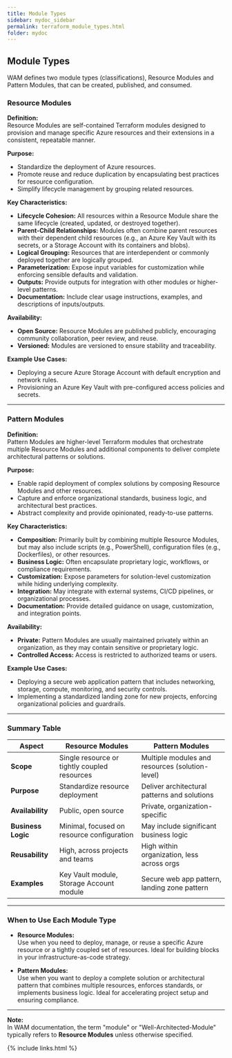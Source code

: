 ```yaml
---
title: Module Types
sidebar: mydoc_sidebar
permalink: terraform_module_types.html
folder: mydoc
---
```


## Module Types
WAM defines two module types (classifications), Resource Modules and Pattern Modules, that can be created, published, and consumed.

### Resource Modules

**Definition:**  
Resource Modules are self-contained Terraform modules designed to provision and manage specific Azure resources and their extensions in a consistent, repeatable manner.

**Purpose:**  
- Standardize the deployment of Azure resources.
- Promote reuse and reduce duplication by encapsulating best practices for resource configuration.
- Simplify lifecycle management by grouping related resources.

**Key Characteristics:**  
- **Lifecycle Cohesion:** All resources within a Resource Module share the same lifecycle (created, updated, or destroyed together).
- **Parent-Child Relationships:** Modules often combine parent resources with their dependent child resources (e.g., an Azure Key Vault with its secrets, or a Storage Account with its containers and blobs).
- **Logical Grouping:** Resources that are interdependent or commonly deployed together are logically grouped.
- **Parameterization:** Expose input variables for customization while enforcing sensible defaults and validation.
- **Outputs:** Provide outputs for integration with other modules or higher-level patterns.
- **Documentation:** Include clear usage instructions, examples, and descriptions of inputs/outputs.

**Availability:**  
- **Open Source:** Resource Modules are published publicly, encouraging community collaboration, peer review, and reuse.
- **Versioned:** Modules are versioned to ensure stability and traceability.

**Example Use Cases:**  
- Deploying a secure Azure Storage Account with default encryption and network rules.
- Provisioning an Azure Key Vault with pre-configured access policies and secrets.

---

### Pattern Modules

**Definition:**  
Pattern Modules are higher-level Terraform modules that orchestrate multiple Resource Modules and additional components to deliver complete architectural patterns or solutions.

**Purpose:**  
- Enable rapid deployment of complex solutions by composing Resource Modules and other resources.
- Capture and enforce organizational standards, business logic, and architectural best practices.
- Abstract complexity and provide opinionated, ready-to-use patterns.

**Key Characteristics:**  
- **Composition:** Primarily built by combining multiple Resource Modules, but may also include scripts (e.g., PowerShell), configuration files (e.g., Dockerfiles), or other resources.
- **Business Logic:** Often encapsulate proprietary logic, workflows, or compliance requirements.
- **Customization:** Expose parameters for solution-level customization while hiding underlying complexity.
- **Integration:** May integrate with external systems, CI/CD pipelines, or organizational processes.
- **Documentation:** Provide detailed guidance on usage, customization, and integration points.

**Availability:**  
- **Private:** Pattern Modules are usually maintained privately within an organization, as they may contain sensitive or proprietary logic.
- **Controlled Access:** Access is restricted to authorized teams or users.

**Example Use Cases:**  
- Deploying a secure web application pattern that includes networking, storage, compute, monitoring, and security controls.
- Implementing a standardized landing zone for new projects, enforcing organizational policies and guardrails.

---

### Summary Table

| Aspect                | Resource Modules                                  | Pattern Modules                                   |
|-----------------------|---------------------------------------------------|---------------------------------------------------|
| **Scope**             | Single resource or tightly coupled resources      | Multiple modules and resources (solution-level)   |
| **Purpose**           | Standardize resource deployment                   | Deliver architectural patterns and solutions      |
| **Availability**      | Public, open source                              | Private, organization-specific                    |
| **Business Logic**    | Minimal, focused on resource configuration        | May include significant business logic            |
| **Reusability**       | High, across projects and teams                   | High within organization, less across orgs        |
| **Examples**          | Key Vault module, Storage Account module          | Secure web app pattern, landing zone pattern      |

---

### When to Use Each Module Type

- **Resource Modules:**  
    Use when you need to deploy, manage, or reuse a specific Azure resource or a tightly coupled set of resources. Ideal for building blocks in your infrastructure-as-code strategy.

- **Pattern Modules:**  
    Use when you want to deploy a complete solution or architectural pattern that combines multiple resources, enforces standards, or implements business logic. Ideal for accelerating project setup and ensuring compliance.

---

**Note:**  
In WAM documentation, the term "module" or "Well-Architected-Module" typically refers to **Resource Modules** unless otherwise specified.

{% include links.html %}
